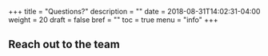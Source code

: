 +++
title = "Questions?"
description = ""
date = 2018-08-31T14:02:31-04:00
weight = 20
draft = false
bref = ""
toc = true
menu = "info"
+++


## Reach out to the team


